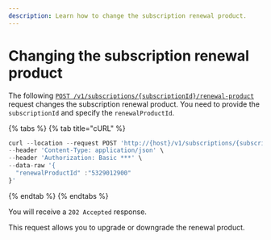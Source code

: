 ```yaml
---
description: Learn how to change the subscription renewal product.
---
```


# Changing the subscription renewal product

The following [`POST /v1/subscriptions/{subscriptionId}/renewal-product`](https://www.digitalriver.com/docs/commerce-api-reference/#operation/updateRenewalProduct) request changes the subscription renewal product. You need to provide the `subscriptionId` and specify the `renewalProductId`.&#x20;

{% tabs %}
{% tab title="cURL" %}
```javascript
curl --location --request POST 'http://{host}/v1/subscriptions/{subscriptionId}/renewal-product' \
--header 'Content-Type: application/json' \
--header 'Authorization: Basic ***' \
--data-raw '{
  "renewalProductId" :"5329012900"
}'
```
{% endtab %}
{% endtabs %}

You will receive a `202 Accepted` response.

This request allows you to upgrade or downgrade the renewal product.
